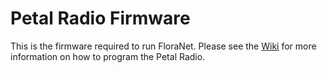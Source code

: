 # Petal Radio Firmware

This is the firmware required to run FloraNet. 
Please see the [Wiki](https://github.com/flora-comms/flora-comms/wiki) for more information on how to program the Petal Radio.
